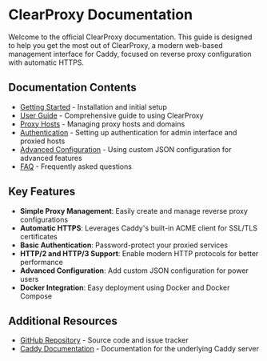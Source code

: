 # ClearProxy Documentation

Welcome to the official ClearProxy documentation. This guide is designed to help you get the most out of ClearProxy, a modern web-based management interface for Caddy, focused on reverse proxy configuration with automatic HTTPS.

## Documentation Contents

- [Getting Started](./getting-started.md) - Installation and initial setup
- [User Guide](./user-guide.md) - Comprehensive guide to using ClearProxy
- [Proxy Hosts](./proxy-hosts.md) - Managing proxy hosts and domains
- [Authentication](./authentication.md) - Setting up authentication for admin interface and proxied hosts
- [Advanced Configuration](./advanced-configuration.md) - Using custom JSON configuration for advanced features
- [FAQ](./faq.md) - Frequently asked questions

## Key Features

- **Simple Proxy Management**: Easily create and manage reverse proxy configurations
- **Automatic HTTPS**: Leverages Caddy's built-in ACME client for SSL/TLS certificates
- **Basic Authentication**: Password-protect your proxied services
- **HTTP/2 and HTTP/3 Support**: Enable modern HTTP protocols for better performance
- **Advanced Configuration**: Add custom JSON configuration for power users
- **Docker Integration**: Easy deployment using Docker and Docker Compose

## Additional Resources

- [GitHub Repository](https://github.com/foggymtndrifter/clearproxy) - Source code and issue tracker
- [Caddy Documentation](https://caddyserver.com/docs/) - Documentation for the underlying Caddy server
